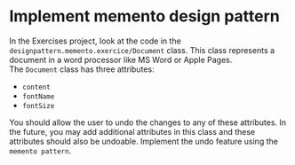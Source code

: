 # Implement memento design pattern

In the Exercises project, look at the code in the `designpattern.memento.exercice/Document` class.
This class represents a document in a word processor like MS Word or Apple Pages.  
The `Document` class has three attributes:
- `content`
- `fontName`
- `fontSize`

You should allow the user to undo the changes to any of these attributes.
In the future, you may add additional attributes in this class and these attributes should also be undoable.
Implement the undo feature using the `memento pattern`. 